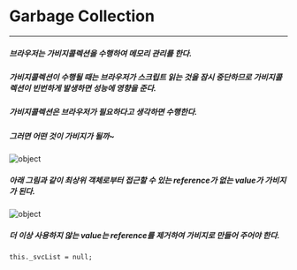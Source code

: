 # Garbage Collection

***

##### 브라우저는 가비지콜렉션을 수행하여 메모리 관리를 한다.

##### 가비지콜렉션이 수행될 때는 브라우저가 스크립트 읽는 것을 잠시 중단하므로 가비지콜렉션이 빈번하게 발생하면 성능에 영향을 준다.

##### 가비지콜렉션은 브라우저가 필요하다고 생각하면 수행한다.

##### 그러면 어떤 것이 가비지가 될까~

![object](./../images/develop/garbage1.png "object")

##### 아래 그림과 같이 최상위 객체로부터 접근할 수 있는 reference가 없는 value가 가비지가 된다.

![object](./../images/develop/garbage2.png "object")

##### 더 이상 사용하지 않는 value는 reference를 제거하여 가비지로 만들어 주어야 한다. 

    this._svcList = null;	 	 
